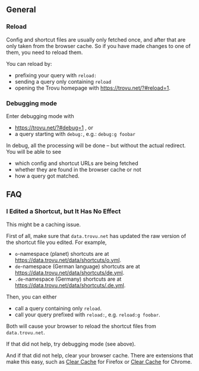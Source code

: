 ## General
### Reload

Config and shortcut files are usually only fetched once, and after that are only taken from the browser cache. So if you have made changes to one of them, you need to reload them.

You can reload by:

* prefixing your query with `reload:`
* sending a query only containing `reload`
* opening the Trovu homepage with https://trovu.net/?#reload=1.

### Debugging mode

Enter debugging mode with

- https://trovu.net/?#debug=1 , or
- a query starting with `debug:`, e.g.: `debug:g foobar`

In debug, all the processing will be done – but without the actual redirect. You will be able to see

- which config and shortcut URLs are being fetched
- whether they are found in the browser cache or not
- how a query got matched.

## FAQ
### I Edited a Shortcut, but It Has No Effect

This might be a caching issue.

First of all, make sure that `data.trovu.net` has updated the raw version of the shortcut file you edited. For example, 

- `o`-namespace (planet) shortcuts are at https://data.trovu.net/data/shortcuts/o.yml.
- `de`-namespace (German language) shortcuts are at https://data.trovu.net/data/shortcuts/de.yml.
- `.de`-namespace (Germany) shortcuts are at https://data.trovu.net/data/shortcuts/.de.yml.

Then, you can either

- call a query containing only `reload`.
- call your query prefixed with `reload:`, e.g. `reload:g foobar`.

Both will cause your browser to reload the shortcut files from `data.trovu.net`.

If that did not help, try debugging mode (see above).

And if that did not help, clear your browser cache. There are extensions that make this easy, such as [Clear Cache](https://addons.mozilla.org/de/firefox/addon/clearcache/) for Firefox or [Clear Cache](https://chrome.google.com/webstore/detail/clear-cache/cppjkneekbjaeellbfkmgnhonkkjfpdn) for Chrome.